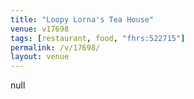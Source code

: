 ```yaml
---
title: "Loopy Lorna's Tea House"
venue: v17698
tags: [restaurant, food, "fhrs:522715"]
permalink: /v/17698/
layout: venue
---
```

null